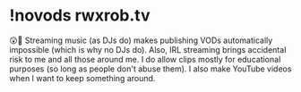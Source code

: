 # !novods rwxrob.tv

😲🤷 Streaming music (as DJs do) makes publishing VODs automatically impossible (which is why no DJs do). Also, IRL streaming brings accidental risk to me and all those around me. I do allow clips mostly for educational purposes (so long as people don't abuse them). I also make YouTube videos when I want to keep something around.
